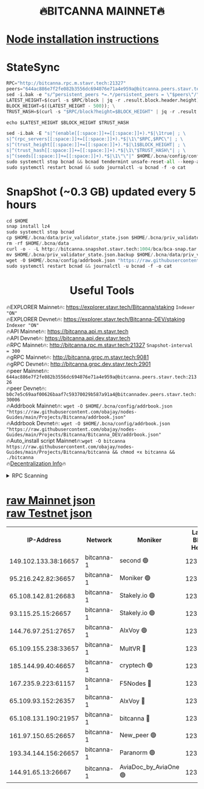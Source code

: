<h1 align="center"> 🔥BITCANNA MAINNET🔥</h1>


[Node installation instructions](https://github.com/obajay/nodes-Guides/tree/main/Projects/Bitcanna)
=

# StateSync
```python
RPC="http://bitcanna.rpc.m.stavr.tech:21327"
peers="644ac886e7f2fe082b3556dc694076e71a4e959a@bitcanna.peers.stavr.tech:21326"
sed -i.bak -e "s/^persistent_peers *=.*/persistent_peers = \"$peers\"/" $HOME/.bcna/config/config.toml
LATEST_HEIGHT=$(curl -s $RPC/block | jq -r .result.block.header.height); \
BLOCK_HEIGHT=$((LATEST_HEIGHT - 500)); \
TRUST_HASH=$(curl -s "$RPC/block?height=$BLOCK_HEIGHT" | jq -r .result.block_id.hash)

echo $LATEST_HEIGHT $BLOCK_HEIGHT $TRUST_HASH

sed -i.bak -E "s|^(enable[[:space:]]+=[[:space:]]+).*$|\1true| ; \
s|^(rpc_servers[[:space:]]+=[[:space:]]+).*$|\1\"$RPC,$RPC\"| ; \
s|^(trust_height[[:space:]]+=[[:space:]]+).*$|\1$BLOCK_HEIGHT| ; \
s|^(trust_hash[[:space:]]+=[[:space:]]+).*$|\1\"$TRUST_HASH\"| ; \
s|^(seeds[[:space:]]+=[[:space:]]+).*$|\1\"\"|" $HOME/.bcna/config/config.toml
sudo systemctl stop bcnad && bcnad tendermint unsafe-reset-all --keep-addr-book
sudo systemctl restart bcnad && sudo journalctl -u bcnad -f -o cat
```
# SnapShot (~0.3 GB) updated every 5 hours
```python
cd $HOME
snap install lz4
sudo systemctl stop bcnad
cp $HOME/.bcna/data/priv_validator_state.json $HOME/.bcna/priv_validator_state.json.backup
rm -rf $HOME/.bcna/data
curl -o - -L http://bitcanna.snapshot.stavr.tech:1004/bca/bca-snap.tar.lz4 | lz4 -c -d - | tar -x -C $HOME/.bcna --strip-components 2
mv $HOME/.bcna/priv_validator_state.json.backup $HOME/.bcna/data/priv_validator_state.json
wget -O $HOME/.bcna/config/addrbook.json "https://raw.githubusercontent.com/obajay/nodes-Guides/main/Projects/Bitcanna/addrbook.json"
sudo systemctl restart bcnad && journalctl -u bcnad -f -o cat
```

 <h1 align="center"> Useful Tools</h1>

🔥EXPLORER Mainnet🔥:    https://explorer.stavr.tech/Bitcanna/staking          `Indexer "ON"` \
🔥EXPLORER Devnet🔥:     https://explorer.stavr.tech/Bitcanna-DEV/staking     `Indexer "ON"` \
🔥API Mainnet🔥:         https://bitcanna.api.m.stavr.tech \
🔥API Devnet🔥:          https://bitcanna.api.dev.stavr.tech \
🔥RPC Mainnet🔥:         http://bitcanna.rpc.m.stavr.tech:21327         `Snapshot-interval = 300` \
🔥gRPC Mainnet🔥:        http://bitcanna.grpc.m.stavr.tech:9081 \
🔥gRPC Devnet🔥:         http://bitcanna.grpc.dev.stavr.tech:2901 \
🔥peer Mainnet🔥:        `644ac886e7f2fe082b3556dc694076e71a4e959a@bitcanna.peers.stavr.tech:21326` \
🔥peer Devnet🔥:         `b0c7e5c69aaf00626baaf7c59370029b587a91a4@bitcannadev.peers.stavr.tech:30006` \
🔥Addrbook Mainnet🔥:    ```wget -O $HOME/.bcna/config/addrbook.json "https://raw.githubusercontent.com/obajay/nodes-Guides/main/Projects/Bitcanna/addrbook.json"``` \
🔥Addrbook Devnet🔥:    ```wget -O $HOME/.bcna/config/addrbook.json "https://raw.githubusercontent.com/obajay/nodes-Guides/main/Projects/Bitcanna/Bitcanna_DEV/addrbook.json"``` \
🔥Auto_install script Mainnet🔥:```wget -O bitcanna https://raw.githubusercontent.com/obajay/nodes-Guides/main/Projects/Bitcanna/bitcanna && chmod +x bitcanna && ./bitcanna``` \
🔥[Decentralization Info](https://github.com/obajay/StateSync-snapshots/tree/main/Projects/Bitcanna/Decentralization)🔥


<details>
<summary>RPC Scanning</summary>

<h2 align="center"> We scan nodes in real time every 4 hours. And we provide the final result of RPC endpoints.
We cannot influence the operation of these nodes in any way. </h2>


```python
If Voting Power is higher than 0 --> then the Node is a validator of the network and may be subject to attack and be a potential threat to the chain.
```
```python
We marked such validators with a red symbol
```

</details>

[raw Mainnet json](https://rpc-check.bcam.stavr.tech/bcam/rpc-bcam-result.json) \
[raw Testnet json](https://github.com/obajay/StateSync-snapshots/tree/main/Projects/Bitcanna/Rpc-Check-Testnet)
=



<table><tr><th>IP-Address</th><th>Network</th><th>Moniker</th><th>Latest Block Height</th><th>Earliest Block Height</th><th>Catching Up</th><th>Tx Index</th><th>Voting Power</th><th>Scan Time</th></tr><tr><td>149.102.133.38:16657</td><td>bitcanna-1</td><td>second 🟢</td><td>12334114</td><td>1</td><td>False</td><td>on</td><td>0</td><td>2024-01-28T19:20:20.885692991UTC</td></tr><tr><td>95.216.242.82:36657</td><td>bitcanna-1</td><td>Moniker 🟢</td><td>12334103</td><td>5776907</td><td>False</td><td>on</td><td>0</td><td>2024-01-28T19:19:18.845969879UTC</td></tr><tr><td>65.108.142.81:26683</td><td>bitcanna-1</td><td>Stakely.io 🟢</td><td>12334108</td><td>6152001</td><td>False</td><td>on</td><td>0</td><td>2024-01-28T19:19:45.015894600UTC</td></tr><tr><td>93.115.25.15:26657</td><td>bitcanna-1</td><td>Stakely.io 🟢</td><td>12334107</td><td>6520001</td><td>False</td><td>on</td><td>0</td><td>2024-01-28T19:19:38.549350473UTC</td></tr><tr><td>144.76.97.251:27657</td><td>bitcanna-1</td><td>AlxVoy 🟢</td><td>12334112</td><td>8805201</td><td>False</td><td>on</td><td>0</td><td>2024-01-28T19:20:10.254021867UTC</td></tr><tr><td>65.109.155.238:33657</td><td>bitcanna-1</td><td>MultVR 🔴</td><td>12334109</td><td>9933415</td><td>False</td><td>on</td><td>351992</td><td>2024-01-28T19:19:51.898537429UTC</td></tr><tr><td>185.144.99.40:46657</td><td>bitcanna-1</td><td>cryptech 🟢</td><td>12334103</td><td>11528001</td><td>False</td><td>on</td><td>0</td><td>2024-01-28T19:19:14.396533955UTC</td></tr><tr><td>167.235.9.223:61157</td><td>bitcanna-1</td><td>F5Nodes 🔴</td><td>12334109</td><td>12084001</td><td>False</td><td>on</td><td>570</td><td>2024-01-28T19:19:54.223521169UTC</td></tr><tr><td>65.109.93.152:26357</td><td>bitcanna-1</td><td>AlxVoy 🔴</td><td>12334114</td><td>12109301</td><td>False</td><td>on</td><td>1391754</td><td>2024-01-28T19:20:21.456532560UTC</td></tr><tr><td>65.108.131.190:21957</td><td>bitcanna-1</td><td>bitcanna 🔴</td><td>12334110</td><td>12234110</td><td>False</td><td>on</td><td>409315</td><td>2024-01-28T19:19:58.652006786UTC</td></tr><tr><td>161.97.150.65:26657</td><td>bitcanna-1</td><td>New_peer 🟢</td><td>12334108</td><td>12254001</td><td>False</td><td>on</td><td>0</td><td>2024-01-28T19:19:45.308866634UTC</td></tr><tr><td>193.34.144.156:26657</td><td>bitcanna-1</td><td>Paranorm 🟢</td><td>12334110</td><td>12271301</td><td>False</td><td>on</td><td>0</td><td>2024-01-28T19:19:58.917259357UTC</td></tr><tr><td>144.91.65.13:26667</td><td>bitcanna-1</td><td>AviaDoc_by_AviaOne 🟢</td><td>12334111</td><td>12321001</td><td>False</td><td>on</td><td>0</td><td>2024-01-28T19:20:07.508919838UTC</td></tr></table>
